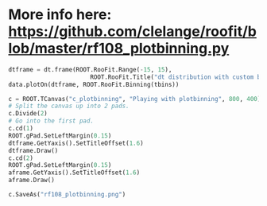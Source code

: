 # More info here: https://github.com/clelange/roofit/blob/master/rf108_plotbinning.py

```python
dtframe = dt.frame(ROOT.RooFit.Range(-15, 15),
                       ROOT.RooFit.Title("dt distribution with custom binning"))
data.plotOn(dtframe, ROOT.RooFit.Binning(tbins))

c = ROOT.TCanvas("c_plotbinning", "Playing with plotbinning", 800, 400)
# Split the canvas up into 2 pads.
c.Divide(2)
# Go into the first pad.
c.cd(1)
ROOT.gPad.SetLeftMargin(0.15)
dtframe.GetYaxis().SetTitleOffset(1.6)
dtframe.Draw()
c.cd(2)
ROOT.gPad.SetLeftMargin(0.15)
aframe.GetYaxis().SetTitleOffset(1.6)
aframe.Draw()

c.SaveAs("rf108_plotbinning.png")
```